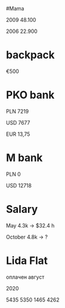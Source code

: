 
#Mama 

 2009 48.100

 2006 22.900

# backpack

€500
 
# PKO bank
 
 PLN 7219
 
 USD 7677
 
 EUR 13,75
 
# M bank

PLN 0

USD 12718

# Salary 

May 4.3k -> $32.4 h

October 4.8k -> ?

# Lida Flat

оплачен август

2020

5435 5350 1465 4262


